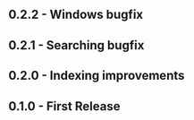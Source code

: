## 0.2.2 - Windows bugfix

## 0.2.1 - Searching bugfix

## 0.2.0 - Indexing improvements

## 0.1.0 - First Release
